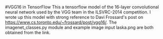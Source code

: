 #VGG16 in TensorFlow
This a tensorflow model of the 16-layer convolutional neural network used by the VGG team in the ILSVRC-2014 competition.
I wrote up this model with strong reference to Davi Frossard's post on https://www.cs.toronto.edu/~frossard/post/vgg16/. 
The imagenet_classes.py module and example image input laska.png are both obtained from the link.
